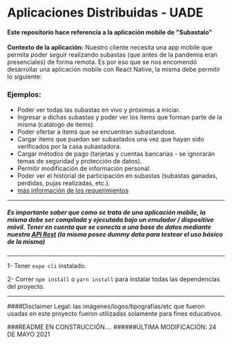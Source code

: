 # Aplicaciones Distribuidas - UADE
#### Este repositorio hace referencia a la aplicación mobile de "Subastalo"

**Contexto de la aplicación:**
Nuestro cliente necesita una app mobile que permita poder seguir realizando subastas (que antes de la pandemia eran
presenciales) de forma remota. Es por eso que se nos encomendó desarrollar una aplicación mobile con React Native, 
la misma debe permitir lo siguiente:

### Ejemplos:
- Poder ver todas las subastas en vivo y próximas a iniciar.
- Ingresar a dichas subastas y poder ver los items que forman parte de la misma (catálogo de items).
- Poder ofertar a items que se encuentran subastandose.
- Cargar items que puedan ser subastados una vez que hayan sido verificados por la casa subastadora.
- Cargar métodos de pago (tarjetas y cuentas bancarias - se ignorarán temas de seguridad y protección de datos).
- Permitir modificación de información personal.
- Poder ver el historial de participación en subastas (subastas ganadas, perdidas, pujas realizadas, etc.).
-  [más información de los requerimientos](https://github.com/LaggerP/distribuidas-cliente/wiki/Requerimientos-de-la-aplicaci%C3%B3n)

---

##### Es importante saber que como se trata de una aplicación mobile, la misma debe ser compilada y ejecutada bajo un emulador / dispositivo móvil. Tener en cuenta que se conecta a una base de datos mediante nuestra [API Rest](https://github.com/LaggerP/distribuidas-servidor) (la misma posee dummy data para testear el uso básico de la misma)

---
1- Tener ``expo cli`` instalado.

2- Correr ``npm install`` o ``yarn install`` para instalar todas las dependencias del proyecto.

---

####Disclaimer Legal: las imágenes/logos/tipografías/etc que fueron usadas en este proyecto fueron utilizadas solamente para fines educativos.

###README EN CONSTRUCCIÓN....
######ÚLTIMA MODIFICACIÓN: 24 DE MAYO 2021